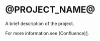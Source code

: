 # @PROJECT_NAME@

A brief description of the project.

For more information see (Confluence)[1].

[1]: http://192.168.61.13:8090/display/PROJECT/PAGE
